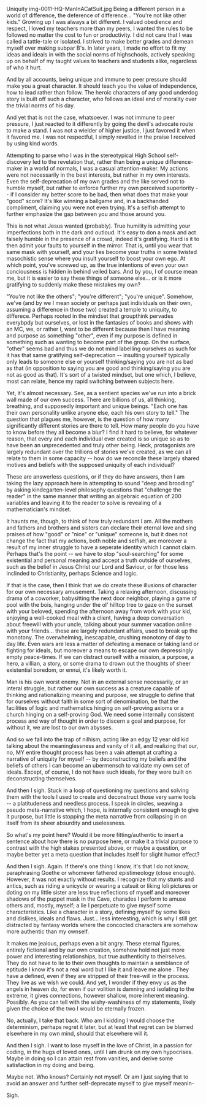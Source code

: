 <!-- var arcMeta {
    "title": "Uniquity",
    "subtitle": "Being a different person in a world of difference, the deference of difference...",
    "author": "Elijah T.he Rose",
    "date": "7.11.2019",
    "bg-img": "img-0011-HQ-ManInACatSuit.jpg"} -->
Uniquity
img-0011-HQ-ManInACatSuit.jpg
Being a different person in a world of difference, the deference of difference...
"You're not like other kids." Growing up I was always a bit different. I valued
obedience and respect, I loved my teachers more than my peers, I wanted the
rules to be followed no matter the cost to fun or productivity. I did not care
that I was called a tattle-tale or isolated. I strived to make better grades
and demean myself over making subpar B's. In later years, I made no effort to
fit my ideas and ideals in with the social norms of highschools, actively
speaking up on behalf of my taught values to teachers and students alike, 
regardless of who it hurt.

And by all accounts, being unique and immune to peer pressure should make you
a great character. It should teach you the value of independence, how to lead
rather than follow. The heroic characters of any good underdog story is built
off such a character, who follows an ideal end of morality over the trivial
norms of his day.

And yet that is not the case, whatsoever. I was not immune to peer pressure, I
just reacted to it differently by going the devil's advocate route to make a
stand. I was not a wielder of higher justice, I just favored it when it favored me.
I was not respectful, I simply revelled in the praise I received by using kind
words.

Attempting to parse who I was in the stereotypical High School self-discovery
led to the revelation that, rather than being a unique difference-maker in a
world of normals, I was a casual attention-maker. My actions were not necessarily
in the best interests, but rather in my own interests. Even the self-deprecation of
my own grades and the like served not to humble myself, but rather to enforce
further my own perceived superiority -- if I consider my better score to be bad,
then what does that make your "good" score? It's like winning a ballgame and, in
a backhanded compliment, claiming you were not even trying. It's a selfish 
attempt to further emphasize the gap between you and those around you.

This is not what Jesus wanted (probably). True humility is admitting your
imperfections both in the dark and outloud. It's easy to don a mask and act 
falsely humble in the presence of a crowd, indeed it's gratifying. Hard is it 
to then admit your faults to yourself in the mirror. That is, until you wear
that same mask with yourself, and your lies become your truths in some twisted
masochistic sense where you insult yourself to boost your own ego. At which
point, you've screwed up, as the true intentions of even your own conciousness
is hidden in behind veiled bars. And by you, I of course mean me, but it is 
easier to say these things of someone else... or is it more gratifying to
suddenly make these mistakes my own?




"You're not like the others"; "you're different"; "you're unique". Somehow,
we've (and by we I mean society or perhaps just individuals on their own, 
assuming a difference in those two) created a temple to uniquity, to differece.
Perhaps rooted in the mindset that groupthink pervades everybpdy but ourselves,
or lost in the fantasies of books and shows with an MC, we, or rather I, want
to be different because then I have meaning and purpose as something "other",
even if my purpose is defined in something such as wanting to become part of the
group. On the surface, "other" seems bad and thus we do not mind labelling ourselves
as such for it has that same gratifying self-deprecation -- insulting yourself
typically only leads to someone else or yourself thinking/saying you are not as
bad as that (in opposition to saying you are good and thinking/saying you are
not as good as that). It's sort of a twisted mindset, but one which, I believe,
most can relate, hence my rapid switching between subjects here. 

Yet, it's almost necessary. See, as a sentient species we've run into a brick
wall made of our own success. There are billions of us, all thinking, breathing,
and supposedly important and unique beings. "Each one has their own personality
unlike anyone else, each his own story to tell." The question that plagues me, 
however, is the question of how many significantly different stories are there to
tell. How many people do you have to know before they all become a blur?
I find it hard to believe, for whatever reason, that every and each individual
ever created is so unique so as to have been an unprecedented and truly other being.
Heck, protagonists are largely redundant over the trillions of stories
we've created, as we can all relate to them in some capacity -- how do we 
reconcile these largely shared motives and beliefs with the supposed uniquity of
each individual?

These are answerless questions, or if they do have answers, then I am taking
the lazy approach here in attempting to sound "deep and brooding" by asking
kindegarten-level philosophy questions that "challenge the reader" in the same
manner that writing an algebraic equation of 200 variables and leaving it to the
reader to solve is revealing of a mathematician's mindset. 

It haunts me, though, to think of how truly redundant I am. All the mothers and
fathers and brothers and sisters can declare their eternal love and sing praises
of how "good" or "nice" or "unique" someone is, but it does not change the
fact that my actions, both noble and selfish, are moreover a result of my inner
struggle to have a seperate identity which I cannot claim. Perhaps that's the 
point -- we have to stop "soul-searching" for some existential and personal meaning
and accept a truth outside of ourselves, such as the belief in Jesus Christ our
Lord and Saviour, or for those less inclinded to Christianity, perhaps Science
and logic.

If that is the case, then I think that we do create these illusions of 
character for our own necessary amusement. Taking a relaxing afternoon, discussing
drama of a coworker, babysitting the next door neighbor, playing a game of
pool with the bois, hanging under the ol' hilltop tree to gaze on the sunset
with your beloved, spending the afternoon away from work with your kid, 
enjoying a well-cooked meal with a client, having a deep conversation about freewill
with your uncle, talking about your summer vacation online with your friends...
these are largely redundant affairs, used to break up the monotony. The 
overwhelming, inescapable, crushing monotony of day to day life. Even wars are
less a matter of defeating a menace or taking land or fighting for ideals, but 
moreover a means to escape our own depressingly empty peace-times. If we can
distract ourself with a mission, a purpose, a hero, a villian, a story, or some
drama to drown out the thoughts of sheer existential boredom, or ennui, it's
likely worth it. 

Man is his own worst enemy. Not in an external sense necessarily, or an interal
struggle, but rather our own success as a creature capable of thinking and
rationalizing meaning and purpose, we struggle to define that for ourselves
without faith in some sort of denomination, be that the facilities of logic and
mathematics hinging on self-proving axioms or a church hinging on a self-proving
God. We need some internally consistent process and way of thought in order
to discern a goal and purpose, for without it, we are lost to our own abysses.

And so we fall into the trap of nilhism, acting like an edgy 12 year old kid
talking about the meaninglessness and vanity of it all, and realizing that our,
no, MY entire thought process has been a vain attempt at crafting a narrative of
uniquity for myself -- by deconstructing my beliefs and the beliefs of others
I can become an ubermensch to validate my own set of ideals. Except, of course,
I do not have such ideals, for they were built on deconstructing themselves.

And then I sigh. Stuck in a loop of questioning my questions and solving them
with the tools I used to create and deconstruct those very same tools --
a platitudeness and needless process. I speak in circles, weaving a pseudo
meta-narrative which, I hope, is internally consistent enough to give it 
purpose, but little is stopping the meta narrative from collapsing in on itself
from its sheer absurdity and uselessness.

So what's my point here? Would it be more fitting/authentic to insert a sentence about how
there is no purpose here, or make it a trivial purpose to  contrast with the 
high stakes presented above, or maybe a question, or maybe better yet a meta
question that includes itself for slight humor effect?

And then I sigh. Again. If there's one thing I know, it's that I do not know,
paraphrasing Goethe or whomever fathered epistimeology (close enough). However,
it was not exactly without results. I recognize that my stunts and antics, such
as riding a unicycle or wearing a catsuit or liking loli pictures or doting
on my little sister are less true reflections of myself and moreover shadows
of the puppet mask in the Cave, charades I perform to amuse others and, mostly,
myself; a lie I perpetuate to give myself some characteristics. Like a character
in a story, defining myself by some likes and dislikes, ideals and flaws. Just...
less interesting, which is why I still get distracted by fantasy worlds where
the concocted characters are somehow more authentic than my ownself.

It makes me jealous, perhaps even a bit angry. These eternal figures, entirely
fictional and by our own creation, somehow hold not just more power and interesting
relationships, but true authenticity to theirselves. They do not have to lie
to their own thoughts to maintain a semblance of 
<span class="ToolTip">eptitude<span class="ToolTipText">
I know it's not a real word but I like it and leave me alone</span></span>
. They have a defined,
even if they are stripped of their free-will in the process. They live as we
wish we could. And yet, I wonder if they envy us as the angels in heaven do, for
even if our volition is damning and isolating to the extreme, it gives connections,
however shallow, more inherent meaning. Possibly. As you can tell with the wishy-washiness
of my statements, likely given the choice of the two I would be eternally frozen.

No, actually, I take that back. Who am I kidding I would choose the determinism,
perhaps regret it later, but at least that regret can be blamed elsewhere in my own
mind, should that elsewhere will it.

And then I sigh. I want to lose myself in the love of Christ,
in a passion for coding, in the hugs of loved ones, until I am drunk on my own
hypocrises. Maybe in doing so I can attain rest from vanities, and derive some
satisfaction in my doing and being.

Maybe not. Who knows? Certainly not myself. Or am I just saying that to avoid an
answer and further self-deprecate myself to give myself meanin-

Sigh.
